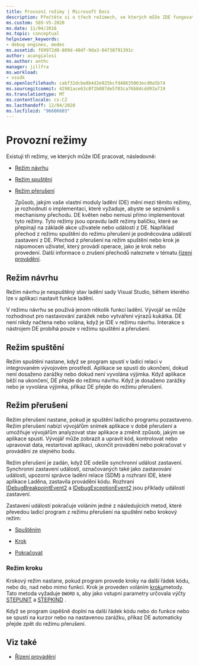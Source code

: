 ```yaml
---
title: Provozní režimy | Microsoft Docs
description: Přečtěte si o třech režimech, ve kterých může IDE fungovat, což jsou režim návrhu, režim běhu a režim přerušení.
ms.custom: SEO-VS-2020
ms.date: 11/04/2016
ms.topic: conceptual
helpviewer_keywords:
- debug engines, modes
ms.assetid: f69972d0-809d-40df-9da3-04738791391c
author: acangialosi
ms.author: anthc
manager: jillfra
ms.workload:
- vssdk
ms.openlocfilehash: cabf32dcbe8b4d2e925bcfd48635063ecd0a5b74
ms.sourcegitcommit: 42981ace63c0f2b087de5703ca76b8dcdd93a719
ms.translationtype: MT
ms.contentlocale: cs-CZ
ms.lasthandoff: 12/04/2020
ms.locfileid: "96606603"
---
```

# <a name="operational-modes"></a>Provozní režimy
Existují tři režimy, ve kterých může IDE pracovat, následovně:

- [Režim návrhu](#vsconoperationalmodesanchor1)

- [Režim spuštění](#vsconoperationalmodesanchor2)

- [Režim přerušení](#vsconoperationalmodesanchor3)

  Způsob, jakým vaše vlastní moduly ladění (DE) mění mezi těmito režimy, je rozhodnutí o implementaci, které vyžaduje, abyste se seznámili s mechanismy přechodu. DE květen nebo nemusí přímo implementovat tyto režimy. Tyto režimy jsou opravdu ladit režimy balíčku, které se přepínají na základě akce uživatele nebo událostí z DE. Například přechod z režimu spuštění do režimu přerušení je podněcována událostí zastavení z DE. Přechod z přerušení na režim spuštění nebo krok je nápomocen uživatel, který provádí operace, jako je krok nebo provedení. Další informace o zrušení přechodů naleznete v tématu [řízení provádění](../../extensibility/debugger/control-of-execution.md).

## <a name="design-mode"></a><a name="vsconoperationalmodesanchor1"></a> Režim návrhu
 Režim návrhu je nespuštěný stav ladění sady Visual Studio, během kterého lze v aplikaci nastavit funkce ladění.

 V režimu návrhu se používá jenom několik funkcí ladění. Vývojář se může rozhodnout pro nastavování zarážek nebo vytváření výrazů kukátka. DE není nikdy načtena nebo volána, když je IDE v režimu návrhu. Interakce s nástrojem DE probíhá pouze v režimu spuštění a přerušení.

## <a name="run-mode"></a><a name="vsconoperationalmodesanchor2"></a> Režim spuštění
 Režim spuštění nastane, když se program spustí v ladicí relaci v integrovaném vývojovém prostředí. Aplikace se spustí do ukončení, dokud není dosaženo zarážky nebo dokud není vyvolána výjimka. Když aplikace běží na ukončení, DE přejde do režimu návrhu. Když je dosaženo zarážky nebo je vyvolána výjimka, příkaz DE přejde do režimu přerušení.

## <a name="break-mode"></a><a name="vsconoperationalmodesanchor3"></a> Režim přerušení
 Režim přerušení nastane, pokud je spuštění ladicího programu pozastaveno. Režim přerušení nabízí vývojářům snímek aplikace v době přerušení a umožňuje vývojářům analyzovat stav aplikace a změnit způsob, jakým se aplikace spustí. Vývojář může zobrazit a upravit kód, kontrolovat nebo upravovat data, restartovat aplikaci, ukončit provádění nebo pokračovat v provádění ze stejného bodu.

 Režim přerušení je zadán, když DE odešle synchronní událost zastavení. Synchronní zastavení událostí, označovaných také jako zastavování událostí, upozorní správce ladění relace (SDM) a rozhraní IDE, které aplikace Laděna, zastavila provádění kódu. Rozhraní [IDebugBreakpointEvent2](../../extensibility/debugger/reference/idebugbreakpointevent2.md) a [IDebugExceptionEvent2](../../extensibility/debugger/reference/idebugexceptionevent2.md) jsou příklady událostí zastavení.

 Zastavení událostí pokračuje voláním jedné z následujících metod, které převedou ladicí program z režimu přerušení na spuštění nebo krokový režim:

- [Spuštěním](../../extensibility/debugger/reference/idebugprocess3-execute.md)

- [Krok](../../extensibility/debugger/reference/idebugprocess3-step.md)

- [Pokračovat](../../extensibility/debugger/reference/idebugprocess3-continue.md)

### <a name="step-mode"></a><a name="vsconoperationalmodesanchor4"></a> Režim kroku
 Krokový režim nastane, pokud program provede kroky na další řádek kódu, nebo do, nad nebo mimo funkci. Krok je proveden voláním [kroku](../../extensibility/debugger/reference/idebugprocess3-step.md)metody. Tato metoda vyžaduje `DWORD` s, aby jako vstupní parametry určovala výčty [STEPUNIT](../../extensibility/debugger/reference/stepunit.md) a [STEPKIND](../../extensibility/debugger/reference/stepkind.md) .

 Když se program úspěšně doplní na další řádek kódu nebo do funkce nebo se spustí na kurzor nebo na nastavenou zarážku, příkaz DE automaticky přejde zpět do režimu přerušení.

## <a name="see-also"></a>Viz také
- [Řízení provádění](../../extensibility/debugger/control-of-execution.md)
